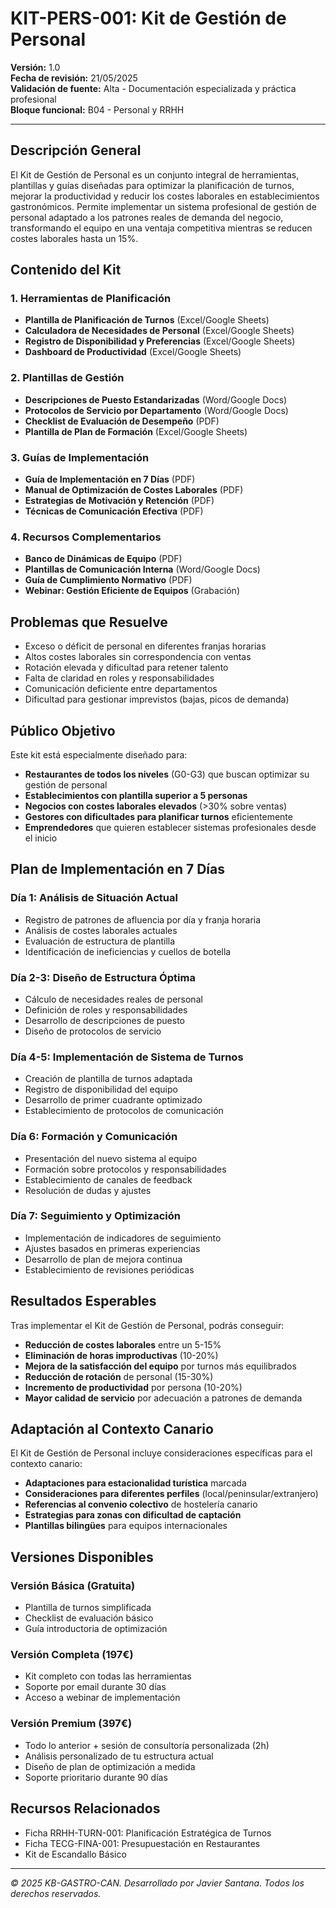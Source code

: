 # KIT-PERS-001: Kit de Gestión de Personal

**Versión:** 1.0  
**Fecha de revisión:** 21/05/2025  
**Validación de fuente:** Alta - Documentación especializada y práctica profesional  
**Bloque funcional:** B04 - Personal y RRHH

---

## Descripción General

El Kit de Gestión de Personal es un conjunto integral de herramientas, plantillas y guías diseñadas para optimizar la planificación de turnos, mejorar la productividad y reducir los costes laborales en establecimientos gastronómicos. Permite implementar un sistema profesional de gestión de personal adaptado a los patrones reales de demanda del negocio, transformando el equipo en una ventaja competitiva mientras se reducen costes laborales hasta un 15%.

## Contenido del Kit

### 1. Herramientas de Planificación
- **Plantilla de Planificación de Turnos** (Excel/Google Sheets)
- **Calculadora de Necesidades de Personal** (Excel/Google Sheets)
- **Registro de Disponibilidad y Preferencias** (Excel/Google Sheets)
- **Dashboard de Productividad** (Excel/Google Sheets)

### 2. Plantillas de Gestión
- **Descripciones de Puesto Estandarizadas** (Word/Google Docs)
- **Protocolos de Servicio por Departamento** (Word/Google Docs)
- **Checklist de Evaluación de Desempeño** (PDF)
- **Plantilla de Plan de Formación** (Excel/Google Sheets)

### 3. Guías de Implementación
- **Guía de Implementación en 7 Días** (PDF)
- **Manual de Optimización de Costes Laborales** (PDF)
- **Estrategias de Motivación y Retención** (PDF)
- **Técnicas de Comunicación Efectiva** (PDF)

### 4. Recursos Complementarios
- **Banco de Dinámicas de Equipo** (PDF)
- **Plantillas de Comunicación Interna** (Word/Google Docs)
- **Guía de Cumplimiento Normativo** (PDF)
- **Webinar: Gestión Eficiente de Equipos** (Grabación)

## Problemas que Resuelve

- Exceso o déficit de personal en diferentes franjas horarias
- Altos costes laborales sin correspondencia con ventas
- Rotación elevada y dificultad para retener talento
- Falta de claridad en roles y responsabilidades
- Comunicación deficiente entre departamentos
- Dificultad para gestionar imprevistos (bajas, picos de demanda)

## Público Objetivo

Este kit está especialmente diseñado para:

- **Restaurantes de todos los niveles** (G0-G3) que buscan optimizar su gestión de personal
- **Establecimientos con plantilla superior a 5 personas**
- **Negocios con costes laborales elevados** (>30% sobre ventas)
- **Gestores con dificultades para planificar turnos** eficientemente
- **Emprendedores** que quieren establecer sistemas profesionales desde el inicio

## Plan de Implementación en 7 Días

### Día 1: Análisis de Situación Actual
- Registro de patrones de afluencia por día y franja horaria
- Análisis de costes laborales actuales
- Evaluación de estructura de plantilla
- Identificación de ineficiencias y cuellos de botella

### Día 2-3: Diseño de Estructura Óptima
- Cálculo de necesidades reales de personal
- Definición de roles y responsabilidades
- Desarrollo de descripciones de puesto
- Diseño de protocolos de servicio

### Día 4-5: Implementación de Sistema de Turnos
- Creación de plantilla de turnos adaptada
- Registro de disponibilidad del equipo
- Desarrollo de primer cuadrante optimizado
- Establecimiento de protocolos de comunicación

### Día 6: Formación y Comunicación
- Presentación del nuevo sistema al equipo
- Formación sobre protocolos y responsabilidades
- Establecimiento de canales de feedback
- Resolución de dudas y ajustes

### Día 7: Seguimiento y Optimización
- Implementación de indicadores de seguimiento
- Ajustes basados en primeras experiencias
- Desarrollo de plan de mejora continua
- Establecimiento de revisiones periódicas

## Resultados Esperables

Tras implementar el Kit de Gestión de Personal, podrás conseguir:

- **Reducción de costes laborales** entre un 5-15%
- **Eliminación de horas improductivas** (10-20%)
- **Mejora de la satisfacción del equipo** por turnos más equilibrados
- **Reducción de rotación** de personal (15-30%)
- **Incremento de productividad** por persona (10-20%)
- **Mayor calidad de servicio** por adecuación a patrones de demanda

## Adaptación al Contexto Canario

El Kit de Gestión de Personal incluye consideraciones específicas para el contexto canario:

- **Adaptaciones para estacionalidad turística** marcada
- **Consideraciones para diferentes perfiles** (local/peninsular/extranjero)
- **Referencias al convenio colectivo** de hostelería canario
- **Estrategias para zonas con dificultad de captación**
- **Plantillas bilingües** para equipos internacionales

## Versiones Disponibles

### Versión Básica (Gratuita)
- Plantilla de turnos simplificada
- Checklist de evaluación básico
- Guía introductoria de optimización

### Versión Completa (197€)
- Kit completo con todas las herramientas
- Soporte por email durante 30 días
- Acceso a webinar de implementación

### Versión Premium (397€)
- Todo lo anterior + sesión de consultoría personalizada (2h)
- Análisis personalizado de tu estructura actual
- Diseño de plan de optimización a medida
- Soporte prioritario durante 90 días

## Recursos Relacionados

- Ficha RRHH-TURN-001: Planificación Estratégica de Turnos
- Ficha TECG-FINA-001: Presupuestación en Restaurantes
- Kit de Escandallo Básico

---

*© 2025 KB-GASTRO-CAN. Desarrollado por Javier Santana. Todos los derechos reservados.*
